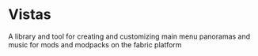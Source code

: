 # Vistas
 A library and tool for creating and customizing main menu panoramas and music for mods and modpacks on the fabric platform
